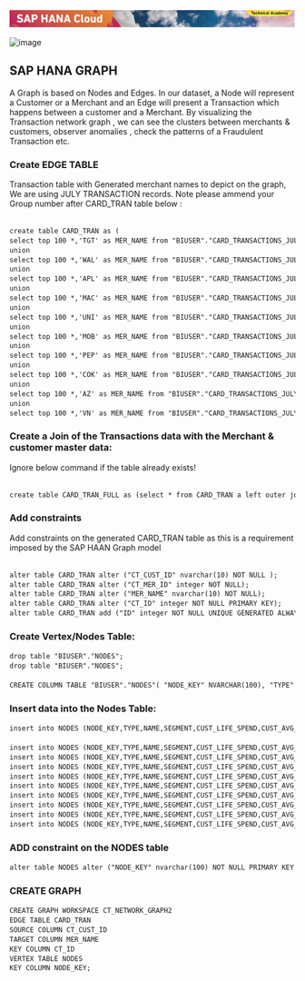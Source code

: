 ![Alt text](images/logo_hc_ta.png?raw=true "Title")

![image](https://user-images.githubusercontent.com/41034062/92675057-2a8cea00-f351-11ea-8454-6ad7881162a8.png)
## SAP HANA GRAPH

A Graph is based on Nodes and Edges. In our dataset, a Node will represent a Customer or a Merchant and an Edge will present a Transaction which happens between a customer and a Merchant. By visualizing the Transaction network graph , we can see the clusters between merchants & customers, observer anomalies , check the patterns of a Fraudulent Transaction etc.

### Create EDGE TABLE 
Transaction table with Generated merchant names to depict on the graph, We are using JULY TRANSACTION records.
Note please ammend your Group number after CARD_TRAN table below : 


```markdown

create table CARD_TRAN as (
select top 100 *,'TGT' as MER_NAME from "BIUSER"."CARD_TRANSACTIONS_JULY_2020" where CT_MER_ID='7010'
union
select top 100 *,'WAL' as MER_NAME from "BIUSER"."CARD_TRANSACTIONS_JULY_2020" where CT_MER_ID='7011'
union
select top 100 *,'APL' as MER_NAME from "BIUSER"."CARD_TRANSACTIONS_JULY_2020" where CT_MER_ID='6927'
union
select top 100 *,'MAC' as MER_NAME from "BIUSER"."CARD_TRANSACTIONS_JULY_2020" where CT_MER_ID='6059'
union
select top 100 *,'UNI' as MER_NAME from "BIUSER"."CARD_TRANSACTIONS_JULY_2020" where CT_MER_ID='7238'
union
select top 100 *,'MOB' as MER_NAME from "BIUSER"."CARD_TRANSACTIONS_JULY_2020" where CT_MER_ID='5655'
union
select top 100 *,'PEP' as MER_NAME from "BIUSER"."CARD_TRANSACTIONS_JULY_2020" where CT_MER_ID='5877'
union
select top 100 *,'COK' as MER_NAME from "BIUSER"."CARD_TRANSACTIONS_JULY_2020" where CT_MER_ID='5209'
union
select top 100 *,'AZ' as MER_NAME from "BIUSER"."CARD_TRANSACTIONS_JULY_2020" where CT_MER_ID='6604'
union
select top 100 *,'VN' as MER_NAME from "BIUSER"."CARD_TRANSACTIONS_JULY_2020" where CT_MER_ID='7897');
```


### Create a Join of the Transactions data with the Merchant & customer master data:
Ignore below command if the table already exists!
```markdown

create table CARD_TRAN_FULL as (select * from CARD_TRAN a left outer join SOURCEDATA.MERCHANT_CA b on a.CT_MER_ID=b.MER_ID left outer join SOURCEDATA.CUSTOMER c on c.CUST_ID=a.CT_CUST_ID);
```

### Add constraints 
Add constraints on the generated CARD_TRAN table as this is a requirement imposed by the SAP HAAN Graph model

```markdown

alter table CARD_TRAN alter ("CT_CUST_ID" nvarchar(10) NOT NULL );
alter table CARD_TRAN alter ("CT_MER_ID" integer NOT NULL);
alter table CARD_TRAN alter ("MER_NAME" nvarchar(10) NOT NULL);
alter table CARD_TRAN alter ("CT_ID" integer NOT NULL PRIMARY KEY);
alter table CARD_TRAN add ("ID" integer NOT NULL UNIQUE GENERATED ALWAYS AS IDENTITY );
```

### Create Vertex/Nodes Table:
```markdown
drop table "BIUSER"."NODES";
drop table "BIUSER"."NODES";

CREATE COLUMN TABLE "BIUSER"."NODES"( "NODE_KEY" NVARCHAR(100), "TYPE" NVARCHAR(100), "NAME" NVARCHAR(100), "SEGMENT" NVARCHAR(10), "CUST_LIFE_SPEND" NVARCHAR(10), "CUST_AVG_SPEND" NVARCHAR(10), "CUST_INCOME" NVARCHAR(10), "STREET" NVARCHAR(100), "POSTCODE" NVARCHAR(100), "COUNTY" NVARCHAR(100), "STATE" NVARCHAR(10), "COUNTRY" NVARCHAR(5), "LAT" NVARCHAR(100), "LON" NVARCHAR(100));
```

### Insert data into the Nodes Table:

```markdown
insert into NODES (NODE_KEY,TYPE,NAME,SEGMENT,CUST_LIFE_SPEND,CUST_AVG_SPEND,CUST_INCOME,STREET,POSTCODE,COUNTY,STATE,COUNTRY,LAT,LON) select distinct(CT_CUST_ID), 'CUSTOMER' AS TYPE, CUST_NAME AS NAME,CUST_SEGMENT as SEGMENT,'' as CUST_LIFE_SPEND,'' as CUST_AVG_SPEND,'' as CUST_INCOME,'' as STREET,'' as POSTCODE,'' as COUNTY,'CA' as STATE,'US' AS COUNTRY,'' as LAT,'' as LON from CARD_TRAN_FULL;

insert into NODES (NODE_KEY,TYPE,NAME,SEGMENT,CUST_LIFE_SPEND,CUST_AVG_SPEND,CUST_INCOME,STREET,POSTCODE,COUNTY,STATE,COUNTRY,LAT,LON) select 'TGT' as NODE_KEY, 'MERCHANT' AS TYPE, 'TARGET' AS NAME,MER_SEGMENT as SEGMENT,'' as CUST_LIFE_SPEND,'' as CUST_AVG_SPEND,'' as CUST_INCOME,STREET,POSTCODE,COUNTY,'CA' as STATE,'US' AS COUNTRY,LAT,LON from SOURCEDATA.MERCHANT_CA where MER_ID='7010';
insert into NODES (NODE_KEY,TYPE,NAME,SEGMENT,CUST_LIFE_SPEND,CUST_AVG_SPEND,CUST_INCOME,STREET,POSTCODE,COUNTY,STATE,COUNTRY,LAT,LON) select 'WAL' as NODE_KEY, 'MERCHANT' AS TYPE, 'WALMART' AS NAME,MER_SEGMENT as SEGMENT,'' as CUST_LIFE_SPEND,'' as CUST_AVG_SPEND,'' as CUST_INCOME,STREET,POSTCODE,COUNTY,'CA' as STATE,'US' AS COUNTRY,LAT,LON from SOURCEDATA.MERCHANT_CA where MER_ID='7011';
insert into NODES (NODE_KEY,TYPE,NAME,SEGMENT,CUST_LIFE_SPEND,CUST_AVG_SPEND,CUST_INCOME,STREET,POSTCODE,COUNTY,STATE,COUNTRY,LAT,LON) select 'APL' as NODE_KEY, 'MERCHANT' AS TYPE, 'APL' AS NAME,MER_SEGMENT as SEGMENT,'' as CUST_LIFE_SPEND,'' as CUST_AVG_SPEND,'' as CUST_INCOME,STREET,POSTCODE,COUNTY,'CA' as STATE,'US' AS COUNTRY,LAT,LON from SOURCEDATA.MERCHANT_CA where MER_ID='6927';
insert into NODES (NODE_KEY,TYPE,NAME,SEGMENT,CUST_LIFE_SPEND,CUST_AVG_SPEND,CUST_INCOME,STREET,POSTCODE,COUNTY,STATE,COUNTRY,LAT,LON) select 'MAC' as NODE_KEY, 'MERCHANT' AS TYPE, 'MAC' AS NAME,MER_SEGMENT as SEGMENT,'' as CUST_LIFE_SPEND,'' as CUST_AVG_SPEND,'' as CUST_INCOME,STREET,POSTCODE,COUNTY,'CA' as STATE,'US' AS COUNTRY,LAT,LON from SOURCEDATA.MERCHANT_CA where MER_ID='6059';
insert into NODES (NODE_KEY,TYPE,NAME,SEGMENT,CUST_LIFE_SPEND,CUST_AVG_SPEND,CUST_INCOME,STREET,POSTCODE,COUNTY,STATE,COUNTRY,LAT,LON) select 'UNI' as NODE_KEY, 'MERCHANT' AS TYPE, 'UNI' AS NAME,MER_SEGMENT as SEGMENT,'' as CUST_LIFE_SPEND,'' as CUST_AVG_SPEND,'' as CUST_INCOME,STREET,POSTCODE,COUNTY,'CA' as STATE,'US' AS COUNTRY,LAT,LON from SOURCEDATA.MERCHANT_CA where MER_ID='7238';
insert into NODES (NODE_KEY,TYPE,NAME,SEGMENT,CUST_LIFE_SPEND,CUST_AVG_SPEND,CUST_INCOME,STREET,POSTCODE,COUNTY,STATE,COUNTRY,LAT,LON) select 'MOB' as NODE_KEY, 'MERCHANT' AS TYPE, 'MOB' AS NAME,MER_SEGMENT as SEGMENT,'' as CUST_LIFE_SPEND,'' as CUST_AVG_SPEND,'' as CUST_INCOME,STREET,POSTCODE,COUNTY,'CA' as STATE,'US' AS COUNTRY,LAT,LON from SOURCEDATA.MERCHANT_CA where MER_ID='5655';
insert into NODES (NODE_KEY,TYPE,NAME,SEGMENT,CUST_LIFE_SPEND,CUST_AVG_SPEND,CUST_INCOME,STREET,POSTCODE,COUNTY,STATE,COUNTRY,LAT,LON) select 'PEP' as NODE_KEY, 'MERCHANT' AS TYPE, 'PEP' AS NAME,MER_SEGMENT as SEGMENT,'' as CUST_LIFE_SPEND,'' as CUST_AVG_SPEND,'' as CUST_INCOME,STREET,POSTCODE,COUNTY,'CA' as STATE,'US' AS COUNTRY,LAT,LON from SOURCEDATA.MERCHANT_CA where MER_ID='5877';
insert into NODES (NODE_KEY,TYPE,NAME,SEGMENT,CUST_LIFE_SPEND,CUST_AVG_SPEND,CUST_INCOME,STREET,POSTCODE,COUNTY,STATE,COUNTRY,LAT,LON) select 'AZ' as NODE_KEY, 'MERCHANT' AS TYPE, 'AZ' AS NAME,MER_SEGMENT as SEGMENT,'' as CUST_LIFE_SPEND,'' as CUST_AVG_SPEND,'' as CUST_INCOME,STREET,POSTCODE,COUNTY,'CA' as STATE,'US' AS COUNTRY,LAT,LON from SOURCEDATA.MERCHANT_CA where MER_ID='5209';
insert into NODES (NODE_KEY,TYPE,NAME,SEGMENT,CUST_LIFE_SPEND,CUST_AVG_SPEND,CUST_INCOME,STREET,POSTCODE,COUNTY,STATE,COUNTRY,LAT,LON) select 'VN' as NODE_KEY, 'MERCHANT' AS TYPE, 'VN' AS NAME,MER_SEGMENT as SEGMENT,'' as CUST_LIFE_SPEND,'' as CUST_AVG_SPEND,'' as CUST_INCOME,STREET,POSTCODE,COUNTY,'CA' as STATE,'US' AS COUNTRY,LAT,LON from SOURCEDATA.MERCHANT_CA where MER_ID='7897';
```
### ADD constraint on the NODES table
```markdown
alter table NODES alter ("NODE_KEY" nvarchar(100) NOT NULL PRIMARY KEY );
```

### CREATE GRAPH
```markdown
CREATE GRAPH WORKSPACE CT_NETWORK_GRAPH2
EDGE TABLE CARD_TRAN
SOURCE COLUMN CT_CUST_ID
TARGET COLUMN MER_NAME
KEY COLUMN CT_ID
VERTEX TABLE NODES
KEY COLUMN NODE_KEY;

 ```
